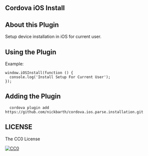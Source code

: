 ## Cordova iOS Install

## About this Plugin

Setup device installation in iOS for current user.

## Using the Plugin

Example:

```
window.iOSInstall(function () {
  console.log('Install Setup For Current User');
});
```

## Adding the Plugin ##

```
  cordova plugin add https://github.com/nickbarth/cordova.ios.parse.installation.git
```

## LICENSE ##

The CC0 License

[![CC0](http://i.creativecommons.org/l/zero/1.0/88x31.png)](http://creativecommons.org/publicdomain/zero/1.0/)
